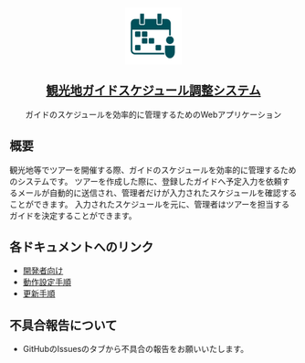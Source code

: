 <p align="center">
 <img width="100px" src="./docs/logo_150.png" align="center" alt="Icon" />
 <h2 align="center"><a href="./">観光地ガイドスケジュール調整システム</a></h2>
 <p align="center">ガイドのスケジュールを効率的に管理するためのWebアプリケーション</p>
</p>

## 概要
観光地等でツアーを開催する際、ガイドのスケジュールを効率的に管理するためのシステムです。
ツアーを作成した際に、登録したガイドへ予定入力を依頼するメールが自動的に送信され、管理者だけが入力されたスケジュールを確認することができます。
入力されたスケジュールを元に、管理者はツアーを担当するガイドを決定することができます。

## 各ドキュメントへのリンク
- [開発者向け](./docs/開発者向け.md)
- [動作設定手順](./docs/動作設定手順.md)
- [更新手順](./docs/更新手順.md)

## 不具合報告について
- GitHubのIssuesのタブから不具合の報告をお願いいたします。
